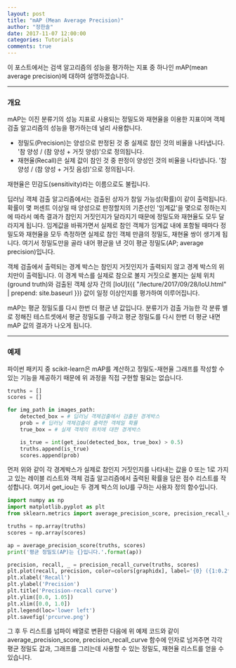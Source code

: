 ```yaml
---
layout: post
title: "mAP (Mean Average Precision)"
author: "정한솔"
date: 2017-11-07 12:00:00
categories: Tutorials
comments: true
---
```


이 포스트에서는 검색 알고리즘의 성능을 평가하는 지표 중 하나인 mAP(mean average precision)에 대하여 설명하겠습니다.

---

### 개요

mAP는 이진 분류기의 성능 지표로 사용되는 정밀도와 재현율을 이용한 지표이며 객체 검출 알고리즘의 성능을 평가하는데 널리 사용합니다.

 - 정밀도(Precision)는 양성으로 판정된 것 중 실제로 참인 것의 비율을 나타냅니다. '참 양성 / (참 양성 + 거짓 양성)'으로 정의됩니다.
 - 재현율(Recall)은 실제 값이 참인 것 중 판정이 양성인 것의 비율을 나타냅니다. '참 양성 / (참 양성 + 거짓 음성)'으로 정의됩니다.

재현율은 민감도(sensitivity)라는 이름으로도 불립니다.

딥러닝 객체 검출 알고리즘에서는 검출된 상자가 참일 가능성(확률)이 같이 출력됩니다. 확률이 몇 퍼센트 이상일 때 양성으로 판정할지의 기준선인 '임계값'을 몇으로 정하는지에 따라서 예측 결과가 참인지 거짓인지가 달라지기 때문에 정밀도와 재현율도 모두 달라지게 됩니다. 임계값을 바꿔가면서 실제로 참인 객체가 임계값 내에 포함될 때마다 정밀도와 재현율을 모두 측정하면 실제로 참인 객체 만큼의 정밀도, 재현율 쌍이 생기게 됩니다. 여기서 정밀도만을 골라 내어 평균을 낸 것이 평균 정밀도(AP; average precision)입니다.

객체 검출에서 출력되는 경계 박스는 참인지 거짓인지가 출력되지 않고 경계 박스의 위치만이 출력됩니다. 이 경계 박스를 실제로 참으로 볼지 거짓으로 볼지는 실체 위치(ground truth)와 검출된 객체 상자 간의 [IoU]({{ "/lecture/2017/09/28/IoU.html" | prepend: site.baseurl }}) 값이 일정 이상인지를 평가하여 이루어집니다.

mAP는 평균 정밀도를 다시 한번 더 평균 낸 값입니다. 분류기가 검출 가능한 각 분류 별로 정해진 테스트셋에서 평균 정밀도를 구하고 평균 정밀도를 다시 한번 더 평균 내면 mAP 값의 결과가 나오게 됩니다.

---

### 예제

파이썬 패키지 중 scikit-learn은 mAP를 계산하고 정밀도-재현율 그래프를 작성할 수 있는 기능을 제공하기 때문에 위 과정을 직접 구현할 필요는 없습니다.

```python
truths = []
scores = []

for img_path in images_path:
    detected_box = # 딥러닝 객체검출에서 검출된 경계박스
    prob = # 딥러닝 객체검출이 출력한 객체일 확률
    true_box = # 실제 객체의 위치에 대한 경계박스

    is_true = int(get_iou(detected_box, true_box) > 0.5)
    truths.append(is_true)
    scores.append(prob)
```

먼저 위와 같이 각 경계박스가 실제로 참인지 거짓인지를 나타내는 값을 0 또는 1로 가지고 있는 레이블 리스트와 객체 검출 알고리즘에서 출력된 확률을 담은 점수 리스트를 작성합니다. 여기서 get_iou는 두 경계 박스의 IoU를 구하는 사용자 정의 함수입니다.

```python
import numpy as np
import matplotlib.pyplot as plt
from sklearn.metrics import average_precision_score, precision_recall_curve

truths = np.array(truths)
scores = np.array(scores)

ap = average_precision_score(truths, scores)
print('평균 정밀도(AP)는 {}입니다.'.format(ap))

precision, recall, _ = precision_recall_curve(truths, scores)
plt.plot(recall, precision, color=colors[graphidx], label='{0} ({1:0.2f})'.format(key, ap), lw=2)\
plt.xlabel('Recall')
plt.ylabel('Precision')
plt.title('Precision-recall curve')
plt.ylim([0.0, 1.05])
plt.xlim([0.0, 1.0])
plt.legend(loc='lower left')
plt.savefig('prcurve.png')
```

그 후 두 리스트를 넘파이 배열로 변환한 다음에 위 예제 코드와 같이 average_precision_score, precision_recall_curve 함수에 인자로 넘겨주면 각각 평균 정밀도 값과, 그래프를 그리는데 사용할 수 있는 정밀도, 재현율 리스트를 얻을 수 있습니다.
